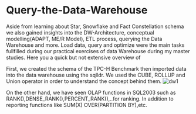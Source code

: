 # Query-the-Data-Warehouse
Aside from learning about Star, Snowflake and Fact Constellation schema we also gained insights into the DW-Architecture, conceptual modelling(ADAPT, ME/R Model), ETL process, querying the Data Warehouse and more.
Load data, query and optimize were the main tasks fullfilled during our practical exercises of data Warehouse during my master studies.
Here you a quick but not extensive overview of 

First, we created the schema of the TPC-H Benchmark then imported data into the data warehouse using the sqlldr.
We used the CUBE, ROLLUP and Union operator in order to understand the concept behind them.
![dw1](https://user-images.githubusercontent.com/61826522/78019248-a10fcf80-734f-11ea-8be3-67004ffa1761.png)

On the other hand, we have seen OLAP functions in SQL2003 such as RANK(),DENSE_RANK(),PERCENT_RANK(),..for ranking. In addition to reporting functions like SUM(X) OVER(PARTITION BY),etc.
